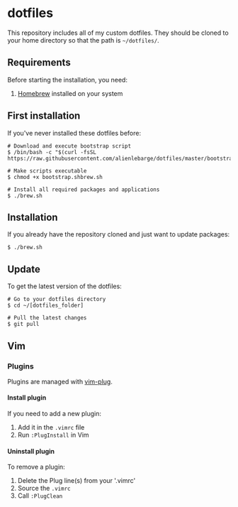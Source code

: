 # dotfiles

This repository includes all of my custom dotfiles. They should be cloned to
your home directory so that the path is `~/dotfiles/`.

## Requirements

Before starting the installation, you need:
1. [Homebrew](https://brew.sh/) installed on your system

## First installation

If you've never installed these dotfiles before:

    # Download and execute bootstrap script
    $ /bin/bash -c "$(curl -fsSL https://raw.githubusercontent.com/alienlebarge/dotfiles/master/bootstrap.sh)"

    # Make scripts executable
    $ chmod +x bootstrap.shbrew.sh

    # Install all required packages and applications
    $ ./brew.sh

## Installation

If you already have the repository cloned and just want to update packages:

    $ ./brew.sh

## Update

To get the latest version of the dotfiles:

    # Go to your dotfiles directory
    $ cd ~/[dotfiles_folder]

    # Pull the latest changes
    $ git pull

## Vim

### Plugins

Plugins are managed with [vim-plug](https://github.com/junegunn/vim-plug).

#### Install plugin

If you need to add a new plugin:
1. Add it in the `.vimrc` file
2. Run `:PlugInstall` in Vim

#### Uninstall plugin

To remove a plugin:
1. Delete the Plug line(s) from your '.vimrc'
2. Source the `.vimrc`
3. Call `:PlugClean`
